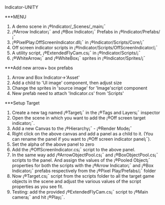 Indicator-UNITY

***MENU
1. A demo scene in ¡®Indicator/_Scenes/_main¡¯
2. ¡®Arrow Indicator¡¯ and ¡®Box Indicator¡¯ Prefabs in ¡®Indicator/Prefabs/¡¯
3. ¡®PixelPlay.OffScreenIndicator.dll¡¯ in ¡®Indicator/Scripts/Core/¡¯
4. Off screen indicator scripts in ¡®Indicator/Scripts/OffScreenIndicator/¡¯
5. A utility script, ¡®ExtendedFlyCam.cs¡¯ in ¡®Indicator/Scripts/¡¯
6. ¡®WhiteArrow¡¯ and ¡®WhiteBox¡¯ sprites in ¡®Indicator/Sprites/¡¯


***Add new arrow+ box prefabs
1. Arrow and Box Indicator->'Asset'
2. Add a child to 'UI image' component, then adjust size
3. Change the sprites in 'source image' for 'Image'script component
4. New prefab need to attach 'Indicator.cs' from 'Scripts'

***Setup Target
1. Create a new tag named ¡®Target¡¯ in the ¡®Tags and Layers¡¯ inspector
2. Open the scene in which you want to add the ¡®Off screen target indicator¡¯.
3. Add a new Canvas to the ¡®Hierarchy¡¯ - ¡®Render Mode¡¯
4. Right click on the above canvas and add a panel as a child to it. (You can rename the
panel if you want to ¡®Off screen indicator panel¡¯).
5. Set the alpha of the above panel to zero
6. Add the ¡®OffScreenIndicator.cs¡¯ script to the above panel.
7. In the same way add ¡®ArrowObjectPool.cs¡¯ and ¡®BoxObjectPool.cs¡¯ scripts to the panel.
And assign the values of the ¡®Pooled Object¡¯ properties for both the scripts with the ¡®Arrow Indicator¡¯ and ¡®Box Indicator¡¯ prefabs respectively from the
¡®Pixel Play/Prefabs/¡¯ folder
8. Now ¡®Target.cs¡¯ script from the scripts folder to all the target game
objects in the scene and adjust the various values of the script properties as you see fit.
9. Testing: add the provided ¡®ExtendedFlyCam.cs¡¯ script to ¡®Main camera¡¯
and hit ¡®Play¡¯.

